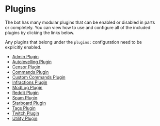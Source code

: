 # Plugins

The bot has many modular plugins that can be enabled or disabled in parts or completely. You 
can view how to use and configure all of the included plugins by clicking the links below.

Any plugins that belong under the `plugins:` configuration need to be explicitly enabled.

  * [Admin Plugin](admin.md)
  * [Autolevelling Plugin](autolevel-plugin.md)
  * [Censor Plugin](censor.md)
  * [Commands Plugin](commands-plugin.md)
  * [Custom Commands Plugin](custom-commands-plugin.md)
  * [Infractions Plugin](infractions.md)
  * [ModLog Plugin](modlog.md)
  * [Reddit Plugin](reddit.md)
  * [Spam Plugin](spam.md)
  * [Starboard Plugin](starboard.md)
  * [Tags Plugin](tags-plugin.md)
  * [Twitch Plugin](twitch-plugin.md)
  * [Utility Plugin](utility.md)